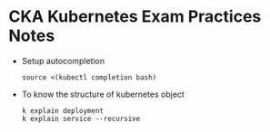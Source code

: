 # CKA Kubernetes Exam Practices Notes

* Setup autocompletion
  ```
  source <(kubectl completion bash)
  ```

* To know the structure of kubernetes object
  ```
  k explain deployment
  k explain service --recursive
  ```
